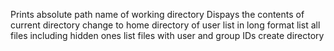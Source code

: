 Prints absolute path name of working directory
Dispays the contents of current directory
change to home directory of user
list in long format
list all files including hidden ones
list files with user and group IDs
create directory 
